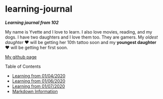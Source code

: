 # learning-journal
***Learning journal from 102***

My name is Yvette and I love to learn.  I also love movies, reading, and my dogs.  I have two daughters and I love them too.  They are gamers.  My *oldest daughter* :heart: will be getting her 10th tattoo soon and my **youngest daughter** :heart: will be getting her first soon.

[My github page](https://github.com/ymclapp)

Table of Contents
- [Learning from 01/04/2020](01042020Learning.md)
- [Learning from 01/06/2020](01062020Learning.md)
- [Learning from 01/07/2020](01072020Learning.md)
- [Markdown Information](MarkdownInfo.md)